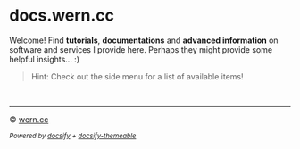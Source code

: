 # docs.wern.cc

Welcome! Find **tutorials**, **documentations** and **advanced information** on software and services I provide here. Perhaps they might provide some helpful insights... :)

> Hint: Check out the side menu for a list of available items!

<br />

---

© <a style="color: var(--base-color) !important;" href="https://wern.cc/" target="_blank">wern.cc</a>

<small>_Powered by [docsify](https://github.com/docsifyjs/docsify) + [docsify-themeable](https://github.com/jhildenbiddle/docsify-themeable)_</small>
